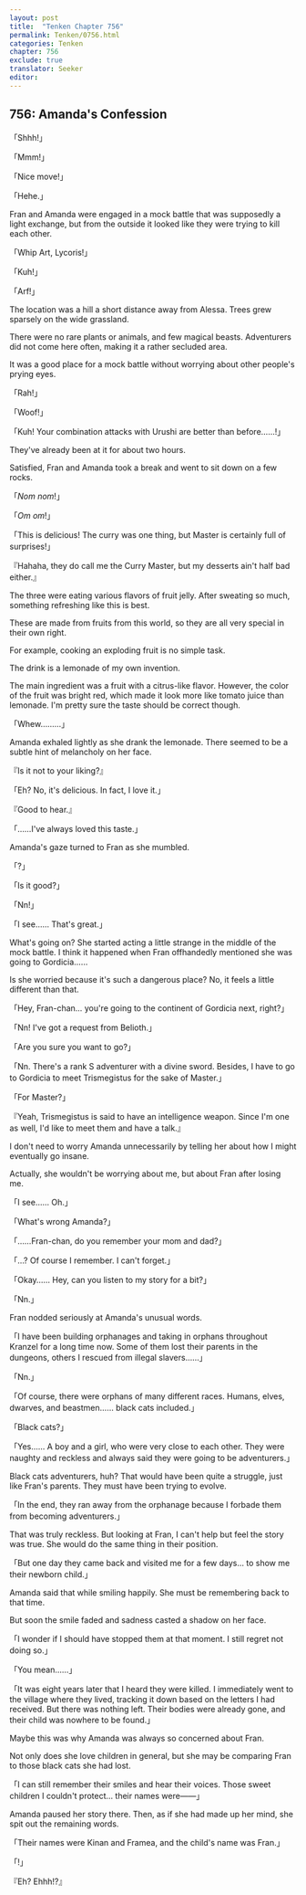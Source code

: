 ```yaml
---
layout: post
title:  "Tenken Chapter 756"
permalink: Tenken/0756.html
categories: Tenken
chapter: 756
exclude: true
translator: Seeker
editor: 
---
```

<h2 id="ch756">756: Amanda's Confession</h2>

<p>「Shhh!」</p>
<p>「Mmm!」</p>
<p>「Nice move!」</p>
<p>「Hehe.」</p>

<p>Fran and Amanda were engaged in a mock battle that was supposedly a light exchange, but from the outside it looked like they were trying to kill each other.</p>

<p>「Whip Art, Lycoris!」</p>
<p>「Kuh!」</p>
<p>「Arf!」</p>

<p>The location was a hill a short distance away from Alessa. Trees grew sparsely on the wide grassland.</p>

<p>There were no rare plants or animals, and few magical beasts. Adventurers did not come here often, making it a rather secluded area.</p>

<p>It was a good place for a mock battle without worrying about other people's prying eyes.</p>

<p>「Rah!」</p>
<p>「Woof!」</p>
<p>「Kuh! Your combination attacks with Urushi are better than before……!」</p>

<p>They've already been at it for about two hours.</p>

<p>Satisfied, Fran and Amanda took a break and went to sit down on a few rocks.</p>

<p>「<em>Nom</em> <em>nom</em>!」</p>
<p>「<em>Om</em> <em>om</em>!」</p>
<p>「This is delicious! The curry was one thing, but Master is certainly full of surprises!」</p>
<p>『Hahaha, they do call me the Curry Master, but my desserts ain't half bad either.』</p>

<p>The three were eating various flavors of fruit jelly. After sweating so much, something refreshing like this is best.</p>

<p>These are made from fruits from this world, so they are all very special in their own right.</p>

<p>For example, cooking an exploding fruit is no simple task.</p>

<p>The drink is a lemonade of my own invention.</p>

<p>The main ingredient was a fruit with a citrus-like flavor. However, the color of the fruit was bright red, which made it look more like tomato juice than lemonade. I'm pretty sure the taste should be correct though.</p>

<p>「Whew………」</p>

<p>Amanda exhaled lightly as she drank the lemonade. There seemed to be a subtle hint of melancholy on her face.</p>

<p>『Is it not to your liking?』</p>
<p>「Eh? No, it's delicious. In fact, I love it.」</p>
<p>『Good to hear.』</p>
<p>「……I've always loved this taste.」</p>

<p>Amanda's gaze turned to Fran as she mumbled.</p>

<p>「?」</p>
<p>「Is it good?」</p>
<p>「Nn!」</p>
<p>「I see…… That's great.」</p>

<p>What's going on? She started acting a little strange in the middle of the mock battle. I think it happened when Fran offhandedly mentioned she was going to Gordicia……</p>

<p>Is she worried because it's such a dangerous place? No, it feels a little different than that.</p>

<p>「Hey, Fran-chan… you're going to the continent of Gordicia next, right?」</p>
<p>「Nn! I've got a request from Belioth.」</p>
<p>「Are you sure you want to go?」</p>
<p>「Nn. There's a rank S adventurer with a divine sword. Besides, I have to go to Gordicia to meet Trismegistus for the sake of Master.」</p>
<p>「For Master?」</p>
<p>『Yeah, Trismegistus is said to have an intelligence weapon. Since I'm one as well, I'd like to meet them and have a talk.』</p>

<p>I don't need to worry Amanda unnecessarily by telling her about how I might eventually go insane.</p>

<p>Actually, she wouldn't be worrying about me, but about Fran after losing me.</p>

<p>「I see…… Oh.」</p>
<p>「What's wrong Amanda?」</p>
<p>「……Fran-chan, do you remember your mom and dad?」</p>
<p>「…? Of course I remember. I can't forget.」</p>
<p>「Okay…… Hey, can you listen to my story for a bit?」</p>
<p>「Nn.」</p>

<p>Fran nodded seriously at Amanda's unusual words.</p>

<p>「I have been building orphanages and taking in orphans throughout Kranzel for a long time now. Some of them lost their parents in the dungeons, others I rescued from illegal slavers……」</p>
<p>「Nn.」</p>
<p>「Of course, there were orphans of many different races. Humans, elves, dwarves, and beastmen…… black cats included.」</p>
<p>「Black cats?」</p>
<p>「Yes…… A boy and a girl, who were very close to each other. They were naughty and reckless and always said they were going to be adventurers.」</p>

<p>Black cats adventurers, huh? That would have been quite a struggle, just like Fran's parents. They must have been trying to evolve.</p>

<p>「In the end, they ran away from the orphanage because I forbade them from becoming adventurers.」</p>

<p>That was truly reckless. But looking at Fran, I can't help but feel the story was true. She would do the same thing in their position.</p>

<p>「But one day they came back and visited me for a few days… to show me their newborn child.」</p>

<p>Amanda said that while smiling happily. She must be remembering back to that time.</p>

<p>But soon the smile faded and sadness casted a shadow on her face.</p>

<p>「I wonder if I should have stopped them at that moment. I still regret not doing so.」</p>
<p>「You mean……」</p>
<p>「It was eight years later that I heard they were killed. I immediately went to the village where they lived, tracking it down based on the letters I had received. But there was nothing left. Their bodies were already gone, and their child was nowhere to be found.」</p>

<p>Maybe this was why Amanda was always so concerned about Fran.</p>

<p>Not only does she love children in general, but she may be comparing Fran to those black cats she had lost.</p>

<p>「I can still remember their smiles and hear their voices. Those sweet children I couldn't protect… their names were――」</p>

<p>Amanda paused her story there. Then, as if she had made up her mind, she spit out the remaining words.</p>

<p>「Their names were Kinan and Framea, and the child's name was Fran.」</p>
<p>「!」</p>
<p>『Eh? Ehhh!?』</p>










